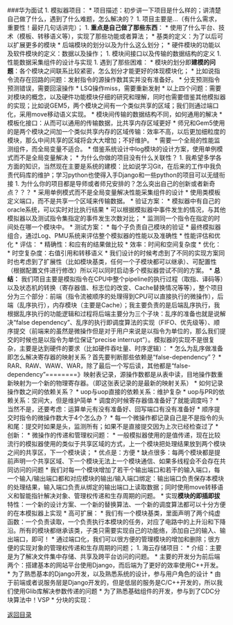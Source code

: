 ###华为面试
1. 
模拟器项目：
    * 
    项目描述：初步讲一下项目是什么样的；讲清楚自己做了什么，遇到了什么难题，怎么解决的？
        1. 
    项目主要是...（有什么需求，重要性！最好几句话讲完）；
        1. 
    **重点是自己做了那些东西**：
            * 
    使用了什么平台、技术（模板、转移语义等），实现了那些功能或者算法；
            * 
    基类的定义：为了以后可以扩展更多的模块
            * 
    后端模块的划分以及为什么这么划分；
            * 
    硬件模块的功能以及软件模块的定义：数据以及操作；
            1. 
    模块间接口以及传输的数据结构的定义
            1. 
    性能数据采集组件的设计与实现
        1. 
    遇到了那些困难：
            * 
    模块的划分即**建模的问题**：各个模块之间联系比较紧密，怎么划分才能更好的体现模块化；
            * 
    比如说指令流存在回路的问题：发射指令的源操作数其实并没有准备好。
            * 
    分支预测指令预测错误，需要回滚操作
            * 
    LSQ操作miss，需要重新发射
                * 
    以上四个问题：需要对模块的概念，以及硬件功能模块仔细的研究和理解，同时也需要借鉴其他模拟器的实现；比如说GEM5，两个模块之间有一个类似共享的区域；我们则通过端口化，采用move移动语义实现。
            * 
    模块间传输的数据结构不同，如何通用的解决
                * 
    模板化接口：从而可以通用的传输数据，比共享内存区域更好
                    * 
    师兄和Gem5使用的是两个模块之间加一个类似共享内存的区域传输：效率不高，以后更加细粒度的模块，那么中间共享的区域将会大大增加；不好维护。
            * 
    需要一个全局的性能监测组件，而全局变量不适合。
                * 
    借鉴系统设计中log模块的设计方案，使用单例模式而不是全局变量解决；
    * 
    为什么你做的项目没有什么关联性？
        1. 
    我希望多学各方面的知识，当然现在主要是系统的建模：比如说学习Git，在后来的工作中我负责代码库的维护；学习python也使得入手Django和一些python的项目可以无缝衔接
        1. 
    为什么你的项目都是导师或者师兄安排的？怎么突出自己的创新或者新奇点？？？
            * 
    采用单例模式而不是全局变量解决性能采集组件的设计
            * 
    使用类模板定义端口，而不是共享一个区域来传输数据。
    * 验证方案：
        * 模拟器中有自己的oracle系统，可以实时对比执行结果
        * 可以根据模拟器中事件发生的情况，与其他模拟器以及测试指令集指定的事件发生次数对比；
        * 监测同一个指令在指定的时间处在哪一个模块中。
    * 测试方案：
        * 每个子负责自己模块的验证
        * 最终模拟器组合，通过Log、PMU系统来评估整个模拟器的性能以及准确性
    * 性能评估和优化
        * 评估：
            * 精确性：和应有的结果做比较
            * 效率：时间和空间复杂度
        * 优化：
            * 时空复杂度：右值引用和转移语义
            * 我们设计的时候考虑到了不同的实现方案同时也考虑到了扩展性（比如模块基类，任何一个子模块都可以继承）、可配置性（根据配置文件进行修改）所以可以同时启动多个模拟器尝试不同的方案。
    * 
**总结：**
我们项目主要是模拟指令在CPU中整个pipeline的执行过程（取指、译码等）以及状态机的转换（寄存器值、标志位的改变、Cache替换情况等等），整个项目分为三个部分：前端（指令流被顺序的处理得到CPU可以直接执行的微操作），后端（乱序执行），内存模块（主要是Cache）；我主要负责的是后端乱序执行，我根据乱序执行的功能逻辑和过程将后端主要分为三个子块：乱序的准备也就是说解决“false dependency”、乱序的执行即调度算法的实现（FIFO、优先级等）、顺序提交（前端来的虽然是微操作但是对于用户来说是以指令为单位的，那么我们提交的时候也是以指令为单位保证“precise interrupt”）。模拟器的实现不是很复杂，主要是达到硬件的要求（比如硬件吞吐量、时序逻辑）：
        * 
怎么为乱序做准备即怎么解决寄存器的映射关系？首先要判断那些依赖是“false-dependency”？
            * 
RAR、RAW、WAW、WAR，除了最后一个写后读，其他都是“false-dependency”========》映射表记录，源操作数都是从表中读，目地操作数重新映射为一个新的物理寄存器。（即这张表记录的是最新的映射关系）
        * 
如何记录操作数之间的依赖关系？
            * 
uop与uop直接的依赖关系：维护复杂
            * 
uop与PR的依赖关系：空间大，但是维护简单
        * 
调度的时候寄存器值准备好了就能调度吗？
            * 
当然不是，还要考虑：运算单元有没有准备好、回写端口有没有准备好
        * 
顺序提交时指令的微操作数大于4个怎么办？
            * 
每一个微操作都记录自己是不是指令的头和尾：提交时如果是头，监测所有；如果不是直接提交因为上次已经检查过了
        * 
创新：
            * 
微操作的传递和管理权问题：
                * 
一般模拟器使用的是值传递，现在比较流行的模拟器使用的类似于共享区域的方式，上一个模块把处理结果放到两个模块之间的共享区，下一个模块读；
                    * 
优点是：方便
                    * 
缺点很多：每两个模块都是提前声明一个共享区域、下一个模块无法上一个模块通信、如果多线程会不会存在共同访问的问题
                * 
我们对每一个模块增加了若干个输出端口和若干的输入端口，每一个输入/输出端口都和对应模块的输出/输入端口绑定：输出端口负责保存本模块的处理结果，输入端口负责从绑定的输出端口上读取数据；同时使用move转移语义和智能指针解决对象、管理权传递和生存周期的问题。
                * 
实现**模块的即插即拔**特性：一个新的设计方案、一个新的替换算法、一个新的调度算法都可以十分方便的在本模拟器上实现
            * 
高可扩展：
                * 
我们有一个模块基类，里面声明了两个纯虚函数：一个负责读取，一个负责执行本模块的任务，对应了电路中的上升沿和下降沿。所有的模块都继承该类，子类只需要实现自己的功能络，添加自己的输入、输出端口，即可！
                * 
通过端口化，我们可以很方便的管理模块的增加和删除；很方便的实现对象的管理权传递和生存周期的问题；
1. 
海云存储项目：
    * 
介绍：主要是为了解决文件集中存储、共享及跨平台访问的问题。
    * 
主要的开发分为前后端两个：搭建基本的网站平台使用Django，而后端为了更好的效率使用C++开发。
        * 
为了熟悉基本的Django开发，以及熟悉系统的设计，参与用户角色的设计
        * 
由于前端或者说服务层是Django开发的，但是低层的服务是C/C++开发的，所以我们使用Glib库解决参数传递的问题
        * 
为了熟悉基础组件的开发，参与到了CDC分块算法中！VSP
    * 
分块的实现：

[返回目录](README.md)